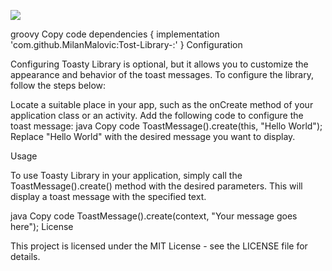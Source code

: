 
[![](https://jitpack.io/v/MilanMalovic/Tost-Library-.svg)](https://jitpack.io/#MilanMalovic/Tost-Library-)


groovy
Copy code
dependencies {
    implementation 'com.github.MilanMalovic:Tost-Library-:<last-release>'
}
Configuration

Configuring Toasty Library is optional, but it allows you to customize the appearance and behavior of the toast messages. To configure the library, follow the steps below:

Locate a suitable place in your app, such as the onCreate method of your application class or an activity.
Add the following code to configure the toast message:
java
Copy code
ToastMessage().create(this, "Hello World");
Replace "Hello World" with the desired message you want to display.

Usage

To use Toasty Library in your application, simply call the ToastMessage().create() method with the desired parameters. This will display a toast message with the specified text.

java
Copy code
ToastMessage().create(context, "Your message goes here");
License

This project is licensed under the MIT License - see the LICENSE file for details.
